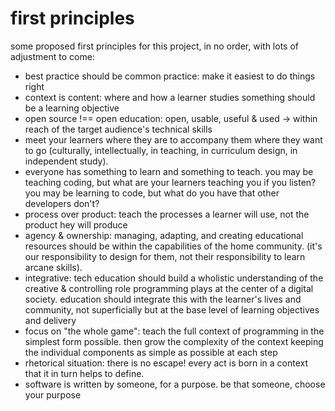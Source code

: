 # first principles

some proposed first principles for this project, in no order, with lots of adjustment to come:

- best practice should be common practice: make it easiest to do things right
- context is content: where and how a learner studies something should be a learning objective
- open source !== open education: open, usable, useful & used -> within reach of the target audience's technical skills
- meet your learners where they are to accompany them where they want to go (culturally, intellectually, in teaching, in curriculum design, in independent study).
- everyone has something to learn and something to teach. you may be teaching coding, but what are your learners teaching you if you listen? you may be learning to code, but what do you have that other developers don't?
- process over product: teach the processes a learner will use, not the product hey will produce
- agency & ownership: managing, adapting, and creating educational resources should be within the capabilities of the home community. (it's our responsibility to design for them, not their responsibility to learn arcane skills).
- integrative: tech education should build a wholistic understanding of the creative & controlling role programming plays at the center of a digital society. education should integrate this with the learner's lives and community, not superficially but at the base level of learning objectives and delivery
- focus on "the whole game": teach the full context of programming in the simplest form possible. then grow the complexity of the context keeping the individual components as simple as possible at each step
- rhetorical situation: there is no escape! every act is born in a context that it in turn helps to define.
- software is written by someone, for a purpose. be that someone, choose your purpose
